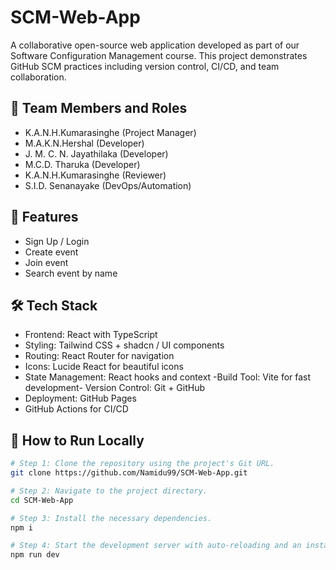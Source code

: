 # SCM-Web-App
A collaborative open-source web application developed as part of our Software Configuration Management course. This project demonstrates GitHub SCM practices including version control, CI/CD, and team collaboration.

## 👥 Team Members and Roles
- K.A.N.H.Kumarasinghe (Project Manager)
- M.A.K.N.Hershal (Developer)
- J. M. C. N. Jayathilaka (Developer)
- M.C.D. Tharuka (Developer)
- K.A.N.H.Kumarasinghe (Reviewer)
- S.I.D. Senanayake (DevOps/Automation)

## 🚀 Features
- Sign Up / Login
- Create event
- Join event
- Search event by name

## 🛠️ Tech Stack
- Frontend: React with TypeScript
- Styling: Tailwind CSS + shadcn / UI components
- Routing: React Router for navigation
- Icons: Lucide React for beautiful icons
- State Management: React hooks and context
-Build Tool: Vite for fast development- Version Control: Git + GitHub
- Deployment: GitHub Pages
- GitHub Actions for CI/CD

## 🧪 How to Run Locally
```sh
# Step 1: Clone the repository using the project's Git URL.
git clone https://github.com/Namidu99/SCM-Web-App.git

# Step 2: Navigate to the project directory.
cd SCM-Web-App

# Step 3: Install the necessary dependencies.
npm i

# Step 4: Start the development server with auto-reloading and an instant preview.
npm run dev
```

